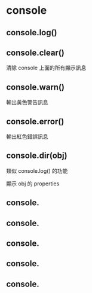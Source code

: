 # console

## console.log()

## console.clear()

清除 console 上面的所有顯示訊息

## console.warn()

輸出黃色警告訊息

## console.error()

輸出紅色錯誤訊息

## console.dir(obj)

類似 console.log() 的功能

顯示 obj 的 properties

## console.
## console.
## console.
## console.
## console.

